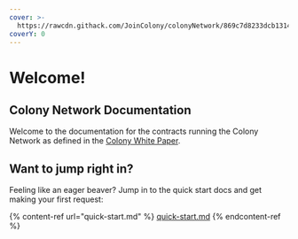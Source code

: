 ```yaml
---
cover: >-
  https://rawcdn.githack.com/JoinColony/colonyNetwork/869c7d8233dcb1314b5fd3606e688ce8107d1c3c/docs/img/colonyNetwork_color.svg
coverY: 0
---
```


# Welcome!

## Colony Network Documentation

Welcome to the documentation for the contracts running the Colony Network as defined in the [Colony White Paper](https://colony.io/whitepaper.pdf).

## Want to jump right in?

Feeling like an eager beaver? Jump in to the quick start docs and get making your first request:

{% content-ref url="quick-start.md" %}
[quick-start.md](quick-start.md)
{% endcontent-ref %}
